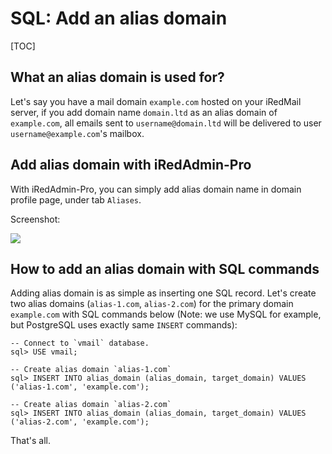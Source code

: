 # SQL: Add an alias domain

[TOC]

## What an alias domain is used for?

Let's say you have a mail domain `example.com` hosted on your iRedMail server,
if you add domain name `domain.ltd` as an alias domain of `example.com`, all
emails sent to `username@domain.ltd` will be delivered to user
`username@example.com`'s mailbox.

## Add alias domain with iRedAdmin-Pro

With iRedAdmin-Pro, you can simply add alias domain name in domain profile page,
under tab `Aliases`.

Screenshot:

![](./images/iredadmin/domain_profile_alias.png)

## How to add an alias domain with SQL commands

Adding alias domain is as simple as inserting one SQL record. Let's create two
alias domains (`alias-1.com`, `alias-2.com`) for the primary domain
`example.com` with SQL commands below (Note: we use MySQL for example, but
PostgreSQL uses exactly same `INSERT` commands):

```
-- Connect to `vmail` database.
sql> USE vmail;

-- Create alias domain `alias-1.com`
sql> INSERT INTO alias_domain (alias_domain, target_domain) VALUES ('alias-1.com', 'example.com');

-- Create alias domain `alias-2.com`
sql> INSERT INTO alias_domain (alias_domain, target_domain) VALUES ('alias-2.com', 'example.com');
```

That's all.
